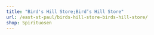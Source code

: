 ```yaml
---
title: "Bird's Hill Store;Bird’s Hill Store"
url: /east-st-paul/birds-hill-store-birds-hill-store/
shop: Spirituosen
---
```

